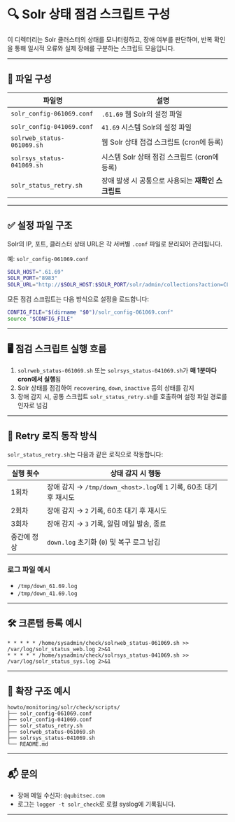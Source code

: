 # 🔍 Solr 상태 점검 스크립트 구성

이 디렉터리는 Solr 클러스터의 상태를 모니터링하고, 장애 여부를 판단하며, 반복 확인을 통해 일시적 오류와 실제 장애를 구분하는 스크립트 모음입니다.

---

## 📂 파일 구성

| 파일명                          | 설명                                                                 |
|--------------------------------|----------------------------------------------------------------------|
| `solr_config-061069.conf`      | `.61.69` 웹 Solr의 설정 파일                                  |
| `solr_config-041069.conf`      | `41.69` 시스템 Solr의 설정 파일                              |
| `solrweb_status-061069.sh`     | 웹 Solr 상태 점검 스크립트 (cron에 등록)                             |
| `solrsys_status-041069.sh`     | 시스템 Solr 상태 점검 스크립트 (cron에 등록)                         |
| `solr_status_retry.sh`         | 장애 발생 시 공통으로 사용되는 **재확인 스크립트**                   |

---

## ✅ 설정 파일 구조

Solr의 IP, 포트, 클러스터 상태 URL은 각 서버별 `.conf` 파일로 분리되어 관리됩니다.

예: `solr_config-061069.conf`

```bash
SOLR_HOST=".61.69"
SOLR_PORT="8983"
SOLR_URL="http://$SOLR_HOST:$SOLR_PORT/solr/admin/collections?action=CLUSTERSTATUS"
````

모든 점검 스크립트는 다음 방식으로 설정을 로드합니다:

```bash
CONFIG_FILE="$(dirname "$0")/solr_config-061069.conf"
source "$CONFIG_FILE"
```

---

## 🖥️ 점검 스크립트 실행 흐름

1. `solrweb_status-061069.sh` 또는 `solrsys_status-041069.sh`가 **매 1분마다 cron에서 실행**됨
2. Solr 상태를 점검하여 `recovering`, `down`, `inactive` 등의 상태를 감지
3. 장애 감지 시, 공통 스크립트 `solr_status_retry.sh`를 호출하며 설정 파일 경로를 인자로 넘김

---

## 🔁 Retry 로직 동작 방식

`solr_status_retry.sh`는 다음과 같은 로직으로 작동합니다:

| 실행 횟수  | 상태 감지 시 행동                                           |
| ------ | ---------------------------------------------------- |
| 1회차    | 장애 감지 → `/tmp/down_<host>.log`에 `1` 기록, 60초 대기 후 재시도 |
| 2회차    | 장애 감지 → `2` 기록, 60초 대기 후 재시도                         |
| 3회차    | 장애 감지 → `3` 기록, 알림 메일 발송, 종료                         |
| 중간에 정상 | `down.log` 초기화 (`0`) 및 복구 로그 남김                      |

### 로그 파일 예시

* `/tmp/down_61.69.log`
* `/tmp/down_41.69.log`

---

## 🛠️ 크론탭 등록 예시

```cron
* * * * * /home/sysadmin/check/solrweb_status-061069.sh >> /var/log/solr_status_web.log 2>&1
* * * * * /home/sysadmin/check/solrsys_status-041069.sh >> /var/log/solr_status_sys.log 2>&1
```

---

## 🧩 확장 구조 예시

```
howto/monitoring/solr/check/scripts/
├── solr_config-061069.conf
├── solr_config-041069.conf
├── solr_status_retry.sh
├── solrweb_status-061069.sh
├── solrsys_status-041069.sh
└── README.md
```

---

## 📬 문의

* 장애 메일 수신자: `@qubitsec.com`
* 로그는 `logger -t solr_check`로 로컬 syslog에 기록됩니다.

---
